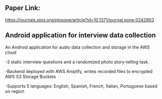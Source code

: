 ## Paper Link:
https://journals.plos.org/plosone/article?id=10.1371/journal.pone.0242903


## Android application for interview data collection

An Android application for audio data collection and storage in the AWS cloud

-3 static interview questions and a randomized photo story-telling task.

-Backend deployed with AWS Amplify, writes recorded files to encrypted AWS S3 Storage Buckets

-Supports 5 languages: English, Spanish, French, Italian, Portuguese based on region

